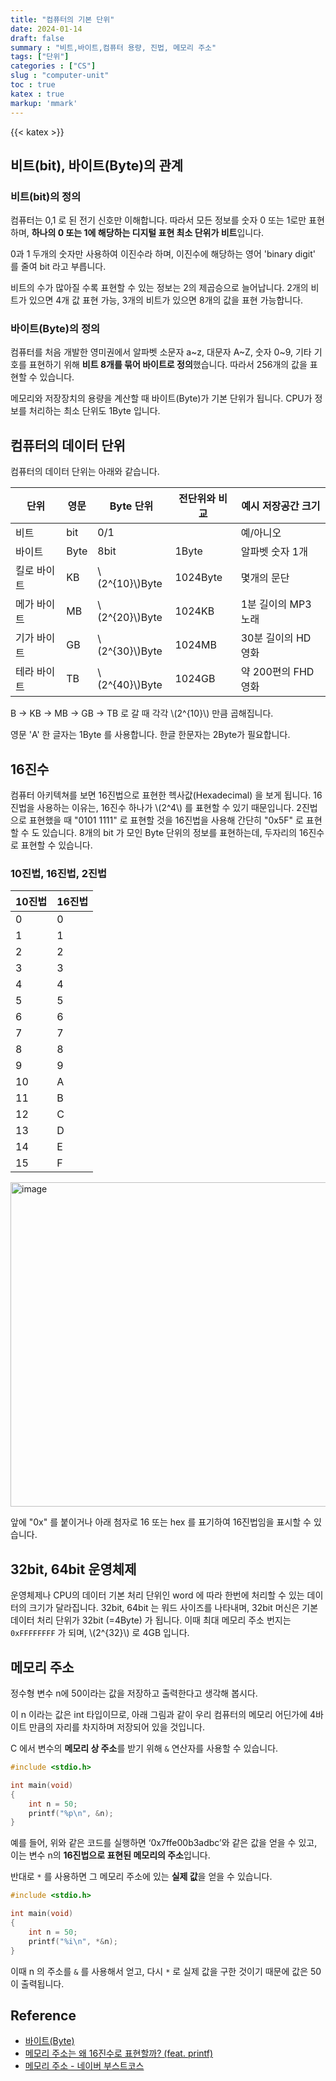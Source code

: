 ```yaml
---
title: "컴퓨터의 기본 단위"
date: 2024-01-14
draft: false
summary : "비트,바이트,컴퓨터 용량, 진법, 메모리 주소"
tags: ["단위"]
categories : ["CS"]
slug : "computer-unit"
toc : true
katex : true
markup: 'mmark'
---
```

{{< katex >}}

## 비트(bit), 바이트(Byte)의 관계

### 비트(bit)의 정의

컴퓨터는 0,1 로 된 전기 신호만 이해합니다. 따라서 모든 정보를 숫자 0 또는 1로만 표현하며, **하나의 0 또는 1에 해당하는 디지털 표현 최소 단위가 비트**입니다.

0과 1 두개의 숫자만 사용하여 이진수라 하며, 이진수에 해당하는 영어 'binary digit' 를 줄여 bit 라고 부릅니다.

비트의 수가 많아질 수록 표현할 수 있는 정보는 2의 제곱승으로 늘어납니다. 2개의 비트가 있으면 4개 값 표현 가능, 3개의 비트가 있으면 8개의 값을 표현 가능합니다. 

### 바이트(Byte)의 정의

컴퓨터를 처음 개발한 영미권에서 알파벳 소문자 a~z, 대문자 A~Z, 숫자 0~9, 기타 기호를 표현하기 위해 **비트 8개를 묶어 바이트로 정의**했습니다. 따라서 256개의 값을 표현할 수 있습니다. 

메모리와 저장장치의 용량을 계산할 때 바이트(Byte)가 기본 단위가 됩니다. CPU가 정보를 처리하는 최소 단위도 1Byte 입니다.

## 컴퓨터의 데이터 단위

컴퓨터의 데이터 단위는 아래와 같습니다. 

|단위|영문|Byte 단위|전단위와 비교|예시 저장공간 크기|
|---|---|---|----|---|
|비트|bit|0/1||예/아니오|
|바이트|Byte|8bit|1Byte|알파벳 숫자 1개|
|킬로 바이트|KB|\\(2^{10}\\)Byte|1024Byte|몇개의 문단|
|메가 바이트|MB|\\(2^{20}\\)Byte|1024KB|1분 길이의 MP3 노래|
|기가 바이트|GB|\\(2^{30}\\)Byte|1024MB|30분 길이의 HD 영화|
|테라 바이트|TB|\\(2^{40}\\)Byte|1024GB|약 200편의 FHD 영화|

B -> KB -> MB -> GB -> TB 로 갈 때 각각 \\(2^{10}\\) 만큼 곱해집니다.

영문 'A' 한 글자는 1Byte 를 사용합니다. 한글 한문자는 2Byte가 필요합니다.

## 16진수

컴퓨터 아키텍쳐를 보면 16진법으로 표현한 헥사값(Hexadecimal) 을 보게 됩니다. 16진법을 사용하는 이유는, 16진수 하나가 \\(2^4\\) 를 표현할 수 있기 때문입니다. 2진법으로 표현했을 때 "0101 1111" 로 표현할 것을 16진법을 사용해 간단히 "0x5F" 로 표현할 수 도 있습니다. 8개의 bit 가 모인 Byte 단위의 정보를 표현하는데, 두자리의 16진수로 표현할 수 있습니다.

### 10진법, 16진법, 2진법

|10진법|16진법|
|-----|-----|
|0|0|
|1|1|
|2|2|
|3|3|
|4|4|
|5|5|
|6|6|
|7|7|
|8|8|
|9|9|
|10|A|
|11|B|
|12|C|
|13|D|
|14|E|
|15|F|

<img width="519" alt="image" src="https://github.com/ddoddii/OS-CA-Study/assets/95014836/19d4c540-e067-4ff1-ac1a-bdf87f9d589b">


앞에 "0x" 를 붙이거나 아래 첨자로 16 또는 hex 를 표기하여 16진법임을 표시할 수 있습니다.

## 32bit, 64bit 운영체제

운영체제나 CPU의 데이터 기본 처리 단위인 word 에 따라 한번에 처리할 수 있는 데이터의 크기가 달라집니다. 32bit, 64bit 는 워드 사이즈를 나타내며, 32bit 머신은 기본 데이터 처리 단위가 32bit (=4Byte) 가 됩니다. 이때 최대 메모리 주소 번지는 `0xFFFFFFFF` 가 되며, \\(2^{32}\\) 로 4GB 입니다. 


## 메모리 주소

정수형 변수 n에 50이라는 값을 저장하고 출력한다고 생각해 봅시다.

이 n 이라는 값은 int 타입이므로, 아래 그림과 같이 우리 컴퓨터의 메모리 어딘가에 4바이트 만큼의 자리를 차지하며 저장되어 있을 것입니다. 

C 에서 변수의 **메모리 상 주소**를 받기 위해 `&` 연산자를 사용할 수 있습니다. 

```c
#include <stdio.h>

int main(void)
{
    int n = 50;
    printf("%p\n", &n);
}
```
예를 들어, 위와 같은 코드를 실행하면 ‘0x7ffe00b3adbc’와 같은 값을 얻을 수 있고, 이는 변수 n의  **16진법으로 표현된 메모리의 주소**입니다. 

반대로 `*` 를 사용하면 그 메모리 주소에 있는 **실제 값**을 얻을 수 있습니다.

```c
#include <stdio.h>

int main(void)
{
    int n = 50;
    printf("%i\n", *&n);
}
```

이때 n 의 주소를 `&` 를 사용해서 얻고, 다시 `*` 로 실제 값을 구한 것이기 때문에 값은 50이 출력됩니다. 



## Reference
- [바이트(Byte)](https://semiconductor.samsung.com/kr/support/tools-resources/dictionary/bits-and-bytes-units-of-data/)
- [메모리 주소는 왜 16진수로 표현할까? (feat. printf)](https://80000coding.oopy.io/fbebe8bd-620e-41bb-86c4-ab0f580e6f10)
- [메모리 주소 - 네이버 부스트코스](https://m.boostcourse.org/cs112/lecture/119027)